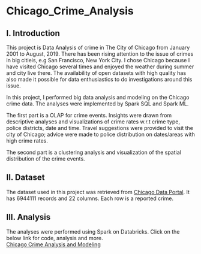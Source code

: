 # Chicago_Crime_Analysis

I. Introduction 
---------------
This project is Data Analysis of crime in The City of Chicago from January 2001 to August, 2019. There has been rising attention to the issue of crimes in big citieis, e.g San Francisco, New York City. I chose Chicago because I have visited Chicago several times and enjoyed the weather during summer and city live there. The availability of open datasets with high quality has also made it possible for data enthusiastics to do investigations around this issue. 

In this project, I performed big data analysis and modeling on the Chicago crime data. The analyses were implemented by Spark SQL and Spark ML. 

The first part is a OLAP for crime events. Insights were drawn from descriptive analyses and visualizations of crime rates w.r.t crime type, police districts, date and time. Travel suggestions were provided to visit the city of Chicago; advice were made to police distribution on dates/areas with high crime rates. 

The second part is a clustering analysis and visualization of the spatial distribution of the crime events. 

II. Dataset 
-----------
The dataset used in this project was retrieved from [Chicago Data Portal](https://data.cityofchicago.org/Public-Safety/Crimes-2001-to-present/ijzp-q8t2). It has 6944111 records and 22 columns. Each row is a reported crime. 

III. Analysis
-------------
The analyses were performed using Spark on Databricks. Click on the below link for code, analysis and more. </br>
[Chicago Crime Analysis and Modeling](https://databricks-prod-cloudfront.cloud.databricks.com/public/4027ec902e239c93eaaa8714f173bcfc/2869379551735665/1794444210621927/7477828018216125/latest.html)
